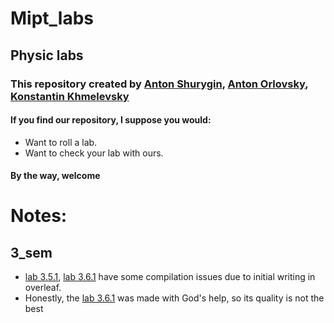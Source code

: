 # Mipt_labs
## Physic labs
### This repository created by [Anton Shurygin](https://github.com/uslsteen), [Anton Orlovsky](https://github.com/poflotskiy), [Konstantin Khmelevsky]()

#### If you find our repository, I suppose you would:
 -  Want to roll a lab.
 -  Want to check your lab with ours.

#### By the way, welcome

# Notes:

## 3_sem

- [lab 3.5.1](https://github.com/uslsteen/mipt_labs/tree/master/Phys_labs/3_sem/lab%203.5.1), [lab 3.6.1](https://github.com/uslsteen/mipt_labs/tree/master/Phys_labs/3_sem/lab%203.6.1) have some compilation issues due to initial writing in overleaf. 
- Honestly, the [lab 3.6.1](https://github.com/uslsteen/mipt_labs/tree/master/Phys_labs/3_sem/lab%203.6.1) was made with God's help, so its quality is not the best



